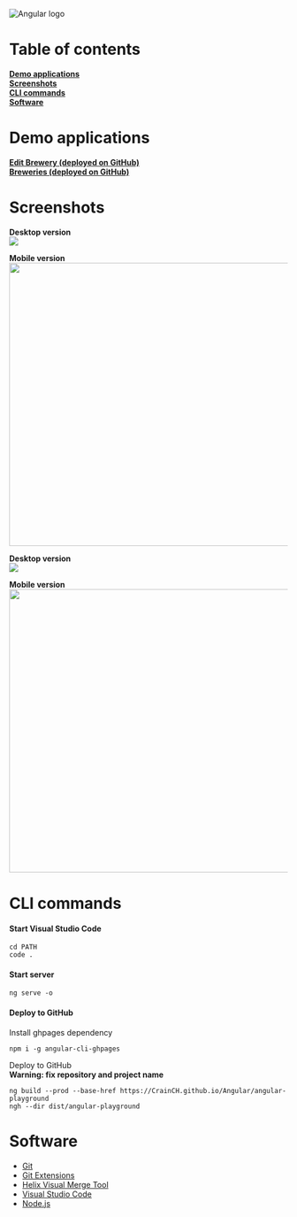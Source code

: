 ![Angular logo](https://fewclicks.io/wp-content/uploads/2017/08/tool-logo-angular.png)

Table of contents
=================

**[Demo applications](#demo-applications)**<br>
**[Screenshots](#screenshots)**<br>
**[CLI commands](#cli-commands)**<br>
**[Software](#software)**<br>

Demo applications
=================

**[Edit Brewery (deployed on GitHub)](https://crainch.github.io/Angular/angular-playground/)**<br>
**[Breweries (deployed on GitHub)](https://crainch.github.io/Angular/angular-playground/list/)**<br>

Screenshots
===========

**Desktop version**<br>
<img src="https://github.com/CrainCH/Angular/blob/master/angular-playground/screenshots/HomeComponent.png">

**Mobile version**<br>
<img src="https://github.com/CrainCH/Angular/blob/master/angular-playground/screenshots/HomeComponentMobile.png" width="512">

**Desktop version**<br>
<img src="https://github.com/CrainCH/Angular/blob/master/angular-playground/screenshots/ListComponent.png">

**Mobile version**<br>
<img src="https://github.com/CrainCH/Angular/blob/master/angular-playground/screenshots/ListComponentMobile.png" width="512">

CLI commands
============

#### Start Visual Studio Code
```
cd PATH
code .
```

#### Start server
```
ng serve -o
```

#### Deploy to GitHub

Install ghpages dependency
```
npm i -g angular-cli-ghpages
```

Deploy to GitHub<br>
**Warning: fix repository and project name**
```
ng build --prod --base-href https://CrainCH.github.io/Angular/angular-playground
ngh --dir dist/angular-playground
```

Software
========

* [Git](https://git-scm.com/download/)
* [Git Extensions](https://sourceforge.net/projects/gitextensions/)
* [Helix Visual Merge Tool](https://www.perforce.com/downloads/visual-merge-tool)
* [Visual Studio Code](https://code.visualstudio.com/Download)
* [Node.js](https://nodejs.org/en/)
